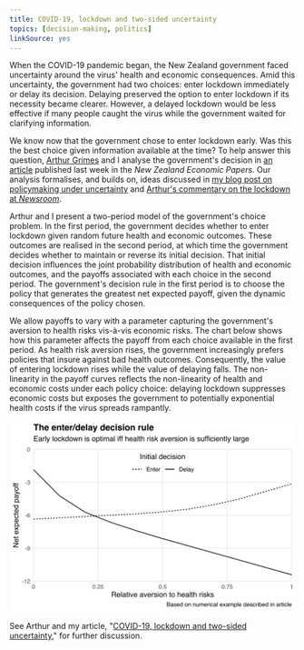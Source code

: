 ```yaml
---
title: COVID-19, lockdown and two-sided uncertainty
topics: [decision-making, politics]
linkSource: yes
---
```


When the COVID-19 pandemic began, the New Zealand government faced uncertainty around the virus' health and economic consequences.
Amid this uncertainty, the government had two choices: enter lockdown immediately or delay its decision.
Delaying preserved the option to enter lockdown if its necessity became clearer.
However, a delayed lockdown would be less effective if many people caught the virus while the government waited for clarifying information.

We know now that the government chose to enter lockdown early.
Was this the best choice given information available at the time?
To help answer this question, [Arthur Grimes](https://motu.nz/about-us/people/arthur-grimes/) and I analyse the government's decision in [an article][doi] published last week in the *New Zealand Economic Papers*.
Our analysis formalises, and builds on, ideas discussed in [my blog post on policymaking under uncertainty](/blog/policymaking-under-uncertainty/) and [Arthur's commentary on the lockdown at *Newsroom*](https://www.newsroom.co.nz/pro/was-lockdown-the-right-choice).

Arthur and I present a two-period model of the government's choice problem.
In the first period, the government decides whether to enter lockdown given random future health and economic outcomes.
These outcomes are realised in the second period, at which time the government decides whether to maintain or reverse its initial decision.
That initial decision influences the joint probability distribution of health and economic outcomes, and the payoffs associated with each choice in the second period.
The government's decision rule in the first period is to choose the policy that generates the greatest net expected payoff, given the dynamic consequences of the policy chosen.

We allow payoffs to vary with a parameter capturing the government's aversion to health risks vis-à-vis economic risks.
The chart below shows how this parameter affects the payoff from each choice available in the first period.
As health risk aversion rises, the government increasingly prefers policies that insure against bad health outcomes.
Consequently, the value of entering lockdown rises while the value of delaying falls.
The non-linearity in the payoff curves reflects the non-linearity of health and economic costs under each policy choice: delaying lockdown suppresses economic costs but exposes the government to potentially exponential health costs if the virus spreads rampantly.

![](figures/plot-1.svg)

See Arthur and my article, "[COVID-19, lockdown and two-sided uncertainty][doi]," for further discussion.

[doi]: https://doi.org/10.1080/00779954.2020.1806340

